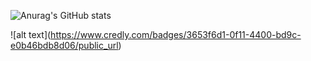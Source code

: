 ![Anurag's GitHub stats](https://github-readme-stats.vercel.app/api?username=johnnydappz&show_icons=true&theme=radical)

!\[alt text\](https://www.credly.com/badges/3653f6d1-0f11-4400-bd9c-e0b46bdb8d06/public_url)
